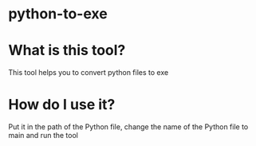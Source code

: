 # python-to-exe


# What is this tool?
This tool helps you to convert python files to exe


# How do I use it?
Put it in the path of the Python file, change the name of the Python file to main
and run the tool
